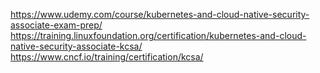 https://www.udemy.com/course/kubernetes-and-cloud-native-security-associate-exam-prep/
https://training.linuxfoundation.org/certification/kubernetes-and-cloud-native-security-associate-kcsa/
https://www.cncf.io/training/certification/kcsa/
